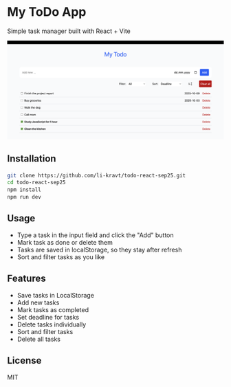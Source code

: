 # My ToDo App

Simple task manager built with React + Vite

![screenshot](./public/img/screen.svg)

## Installation

```bash
git clone https://github.com/li-kravt/todo-react-sep25.git
cd todo-react-sep25
npm install
npm run dev 
```

## Usage
- Type a task in the input field and click the "Add" button
- Mark task as done or delete them
- Tasks are saved in localStorage, so they stay after refresh
- Sort and filter tasks as you like

## Features
- Save tasks in LocalStorage
- Add new tasks
- Mark tasks as completed
- Set deadline for tasks
- Delete tasks individually
- Sort and filter tasks
- Delete all tasks

## License
MIT
